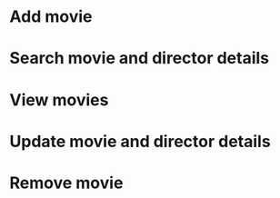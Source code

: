 # Add movie
# Search movie and director details
# View movies
# Update movie and director details
# Remove movie